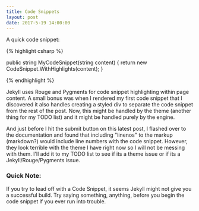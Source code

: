 ```yaml
---
title: Code Snippets
layout: post
date: 2017-5-19 14:00:00
---
```


A quick code snippet:

{% highlight csharp %}

   public string MyCodeSnippet(string content)
   {
      return new CodeSnippet.WithHighlights(content);
   }

{% endhighlight %}

Jekyll uses Rouge and Pygments for code snippet highlighting within page content.  A small bonus was when I rendered my first code snippet that I discovered it also handles creating a styled div to separate the code snippet from the rest of the post.  Now, this might be handled by the theme (another thing for my TODO list) and it might be handled purely by the engine.

And just before I hit the submit button on this latest post, I flashed over to the documentation and found that including "linenos" to 
the markup (markdown?) would include line numbers with the code snippet.  However, they look terrible with the theme I have right now so I will not be messing with them.  I'll add it to my TODO list to see if its a theme issue or if its a Jekyll/Rouge/Pygments issue.

### Quick Note:
If you try to lead off with a Code Snippet, it seems Jekyll might not give you a successful build.  Try saying something, anything, before you begin the code snippet if you ever run into trouble.
